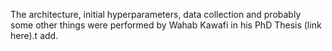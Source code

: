 The architecture, initial hyperparameters, data collection and probably some other things were performed by Wahab Kawafi in his PhD Thesis (link here).t add.